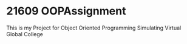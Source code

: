 # 21609 OOPAssignment
This is my Project for Object Oriented Programming
Simulating Virtual Global College
